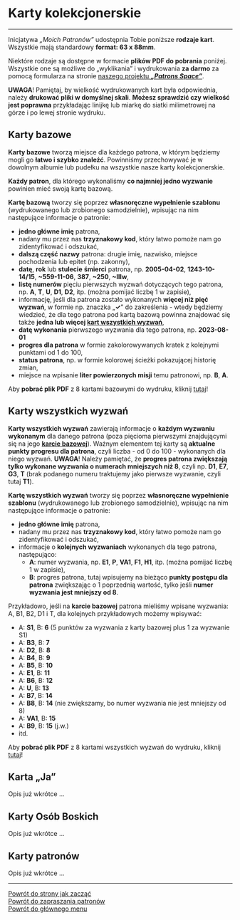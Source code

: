 # Karty kolekcjonerskie
---
Inicjatywa _„Moich Patronów”_ udostępnia Tobie poniższe **rodzaje kart**. Wszystkie mają standardowy **format: 63 x 88mm**.

Niektóre rodzaje są dostępne w formacie **plików PDF do pobrania** poniżej. Wszystkie one są możliwe do „wyklikania” i wydrukowania **za darmo** za pomocą formularza na stronie [naszego projektu **_„Patrons Space”_**](https://pl.patrons.space/cards).

**UWAGA**! Pamiętaj, by wielkość wydrukowanych kart była odpowiednia, należy **drukować pliki w domyślnej skali**. **Możesz sprawdzić czy wielkość jest poprawna** przykładając linijkę lub miarkę do siatki milimetrowej na górze i po lewej stronie wydruku.

## <span id="karty-kolekcjonerskie-karty-bazowe">Karty bazowe</span>
**Karty bazowe** tworzą miejsce dla każdego patrona, w którym będziemy mogli go **łatwo i szybko znaleźć**. Powinniśmy przechowywać je w dowolnym albumie lub pudełku na wszystkie nasze karty kolekcjonerskie.

**Każdy patron**, dla którego wykonaliśmy **co najmniej jedno wyzwanie** powinien mieć swoją kartę bazową.

**Kartę bazową** tworzy się poprzez **własnoręczne wypełnienie szablonu** (wydrukowanego lub zrobionego samodzielnie), wpisując na nim następujące informacje o patronie:
- **jedno główne imię** patrona,
- nadany mu przez nas **trzyznakowy kod**, który łatwo pomoże nam go zidentyfikować i odszukać,
- **dalszą część nazwy** patrona: drugie imię, nazwisko, miejsce pochodzenia lub epitet (np. zakonny),
- **datę**, **rok** lub **stulecie** **śmierci** patrona, np. **2005-04-02**, **1243-10-14/15**, **~559-11-06**, **387**, **~250**, **~IIIw**,
- **listę numerów** pięciu pierwszych wyzwań dotyczących tego patrona, np. **A**, **T**, **U**, **D1**, **D2**, itp. (można pomijać liczbę 1 w zapisie),
- informację, jeśli dla patrona zostało wykonanych **więcej niż pięć wyzwań**, w formie np. znaczka „**✓**” do zakreślenia - wtedy będziemy wiedzieć, że dla tego patrona pod kartą bazową powinna znajdować się także **jedna lub więcej [kart wszystkich wyzwań](karty_kolekcjonerskie_ex.md#karty-kolekcjonerskie-karty-wszystkich-wyzwan)**,
- **datę wykonania** pierwszego wyzwania dla tego patrona, np. **2023-08-01**
- **progres dla patrona** w formie zakolorowywanych kratek z kolejnymi punktami od 1 do 100,
- **status patrona**, np. w formie kolorowej ścieżki pokazującej historię zmian,
- miejsce na wpisanie **liter powierzonych misji** temu patronowi, np. **B**, **A**.

Aby **pobrać plik PDF** z 8 kartami bazowymi do wydruku, kliknij [tutaj](/pl/pdf/karty_bazowe.pdf)!

## <span id="karty-kolekcjonerskie-karty-wszystkich-wyzwan">Karty wszystkich wyzwań</span>
**Karty wszystkich wyzwań** zawierają informacje o **każdym wyzwaniu wykonanym** dla danego patrona (poza pięcioma pierwszymi znajdującymi się na jego **[karcie bazowej](karty_kolekcjonerskie_ex.md#karty-kolekcjonerskie-karty-bazowe)**). Ważnym elementem tej karty są **aktualne punkty progresu dla patrona**, czyli liczba - od 0 do 100 - wykonanych dla niego wyzwań. **UWAGA**! Należy pamiętać, że **progres patrona zwiększają tylko wykonane wyzwania o numerach mniejszych niż 8**, czyli np. **D1**, **E7**, **G3**, **T** (brak podanego numeru traktujemy jako pierwsze wyzwanie, czyli tutaj **T1**).

**Kartę wszystkich wyzwań** tworzy się poprzez **własnoręczne wypełnienie szablonu** (wydrukowanego lub zrobionego samodzielnie), wpisując na nim następujące informacje o patronie:
- **jedno główne imię** patrona,
- nadany mu przez nas **trzyznakowy kod**, który łatwo pomoże nam go zidentyfikować i odszukać,
- informacje o **kolejnych wyzwaniach** wykonanych dla tego patrona, następująco:
  - **A**: numer wyzwania, np. **E1**, **P**, **VA1**, **F1**, **H1**, itp. (można pomijać liczbę 1 w zapisie),
  - **B**: progres patrona, tutaj wpisujemy na bieżąco **punkty postępu dla patrona** zwiększając o 1 poprzednią wartość, tylko jeśli **numer wyzwania jest mniejszy od 8**.

Przykładowo, jeśli na **karcie bazowej** patrona mieliśmy wpisane wyzwania: A, B1, B2, D1 i T, dla kolejnych przykładowych możemy wpisywać:
- A: **S1**, B: **6** (5 punktów za wyzwania z karty bazowej plus 1 za wyzwanie S1)
- A: **B3**, B: **7**
- A: **D2**, B: **8**
- A: **B4**, B: **9**
- A: **B5**, B: **10**
- A: **E1**, B: **11**
- A: **B6**, B: **12**
- A: **U**, B: **13**
- A: **B7**, B: **14**
- A: **B8**, B: **14** (nie zwiększamy, bo numer wyzwania nie jest mniejszy od 8)
- A: **VA1**, B: **15**
- A: **B9**, B: **15** (j.w.)
- itd.

Aby **pobrać plik PDF** z 8 kartami wszystkich wyzwań do wydruku, kliknij [tutaj](/pl/pdf/karty_wszystkich_wyzwan.pdf)!
## <span id="karty-kolekcjonerskie-karta-ja">Karta „Ja”</span>
Opis już wkrótce ...
## <span id="karty-kolekcjonerskie-karty-osob-boskich">Karty Osób Boskich</span>
Opis już wkrótce ...
## <span id="karty-kolekcjonerskie-karty-patronow">Karty patronów</span>
Opis już wkrótce ...

---
[Powrót do strony jak zacząć](jak_zaczac_ex.md#jak-zaczac-wlasna-kolekcja-kart)  
[Powrót do zapraszania patronów](jak_zapraszac_patronow_ex.md)  
[Powrót do głównego menu](index.md)
